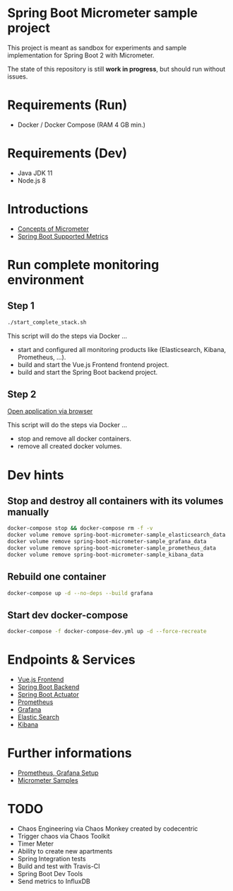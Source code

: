 # Spring Boot Micrometer sample project

This project is meant as sandbox for experiments and sample implementation for Spring Boot 2 with Micrometer.

The state of this repository is still **work in progress**, but should run without issues.

# Requirements (Run)

* Docker / Docker Compose (RAM 4 GB min.)

# Requirements (Dev)

* Java JDK 11
* Node.js 8

# Introductions

* [Concepts of Micrometer](https://micrometer.io/docs/concepts)
* [Spring Boot Supported Metrics](https://docs.spring.io/spring-boot/docs/current/reference/htmlsingle/#production-ready-metrics-meter)

# Run complete monitoring environment

## Step 1

```bash
./start_complete_stack.sh
```

This script will do the steps via Docker ...

* start and configured all monitoring products like (Elasticsearch, Kibana, Prometheus, ...).
* build and start the Vue.js Frontend frontend project.
* build and start the Spring Boot backend project.

## Step 2

[Open application via browser](http://localhost:8091)

This script will do the steps via Docker ...

* stop and remove all docker containers.
* remove all created docker volumes.

# Dev hints

## Stop and destroy all containers with its volumes manually

```bash
docker-compose stop && docker-compose rm -f -v
docker volume remove spring-boot-micrometer-sample_elasticsearch_data
docker volume remove spring-boot-micrometer-sample_grafana_data
docker volume remove spring-boot-micrometer-sample_prometheus_data
docker volume remove spring-boot-micrometer-sample_kibana_data
```

## Rebuild one container

```bash
docker-compose up -d --no-deps --build grafana
```

## Start dev docker-compose

```bash
docker-compose -f docker-compose-dev.yml up -d --force-recreate
```


# Endpoints & Services

* [Vue.js Frontend](http://localhost:8091)
* [Spring Boot Backend](http://localhost:8090)
* [Spring Boot Actuator](http://localhost:8090/actuator)
* [Prometheus](http://localhost:9090/targets)
* [Grafana](http://localhost:3000)
* [Elastic Search](http://localhost:9200/)
* [Kibana](http://localhost:5601)

# Further informations

* [Prometheus, Grafana Setup](https://github.com/vegasbrianc/prometheus)
* [Micrometer Samples](https://github.com/micrometer-metrics/micrometer/tree/master/samples/micrometer-samples-boot1/src/main/java/io/micrometer/boot1/samples)

# TODO

* Chaos Engineering via Chaos Monkey created by codecentric
* Trigger chaos via Chaos Toolkit
* Timer Meter 
* Ability to create new apartments
* Spring Integration tests
* Build and test with Travis-CI
* Spring Boot Dev Tools
* Send metrics to InfluxDB